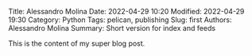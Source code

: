 Title: Alessandro Molina
Date: 2022-04-29 10:20
Modified: 2022-04-29 19:30
Category: Python
Tags: pelican, publishing
Slug: first
Authors: Alessandro Molina
Summary: Short version for index and feeds

This is the content of my super blog post.